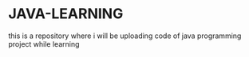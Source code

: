 # JAVA-LEARNING
this is a repository where i will be uploading code of java programming project while learning
